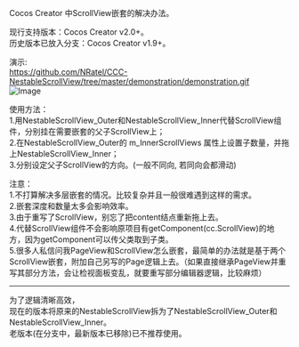 Cocos Creator 中ScrollView嵌套的解决办法。    
 
现行支持版本：Cocos Creator v2.0+。  
历史版本已放入分支：Cocos Creator v1.9+。  
  
演示:  
https://github.com/NRatel/CCC-NestableScrollView/tree/master/demonstration/demonstration.gif  
![Image](https://github.com/NRatel/CCC-NestableScrollView/tree/master/demonstration/demonstration.gif)    


使用方法：    
1.用NestableScrollView_Outer和NestableScrollView_Inner代替ScrollView组件，分别挂在需要嵌套的父子ScrollView上；  
2.在NestableScrollView_Outer的 m_InnerScrollViews 属性上设置子数量，并拖上NestableScrollView_Inner；  
3.分别设定父子ScrollView的方向。(一般不同向, 若同向会都滑动)  
  
注意：  
1.不打算解决多层嵌套的情况。比较复杂并且一般很难遇到这样的需求。  
2.嵌套深度和数量太多会影响效率。  
3.由于重写了ScrollView，别忘了把content结点重新拖上去。  
4.代替ScrollView组件不会影响原项目有getComponent(cc.ScrollView)的地方，因为getComponent可以传父类取到子类。  
5.很多人私信问我PageView和ScrollView怎么嵌套，最简单的办法就是基于两个ScrollView嵌套，附加自己另写的Page逻辑上去。（如果直接继承PageView并重写其部分方法，会让检视面板变乱，就要重写部分编辑器逻辑，比较麻烦）  
  
-------------------------------------------------------------------------------  
  
为了逻辑清晰高效，  
现在的版本将原来的NestableScrollView拆为了NestableScrollView_Outer和NestableScrollView_Inner。  
老版本(在分支中，最新版本已移除)已不推荐使用。  
